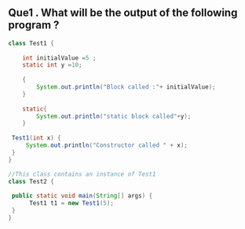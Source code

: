 
## Que1 . What will be the output of the following program ?

```java
class Test1 {   
	
	int initialValue =5 ;
	static int y =10;
		
	{
		System.out.println("Block called :"+ initialValue);
	}
	
	static{
		System.out.println("static block called"+y);
	}
	
 Test1(int x) {
     System.out.println("Constructor called " + x);
 }
}

//This class contains an instance of Test1 
class Test2 {    
 
 public static void main(String[] args) {    
      Test1 t1 = new Test1(5);
 }
}
```

```
